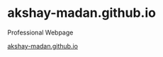 # akshay-madan.github.io
Professional Webpage

[akshay-madan.github.io](https://akshay-madan.github.io)
